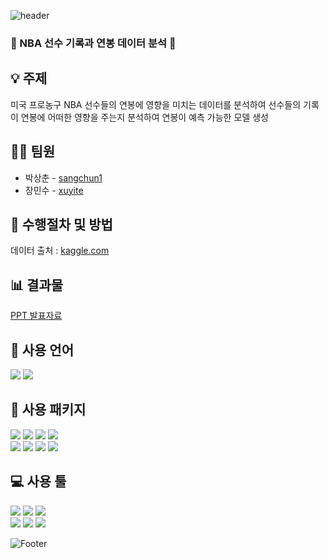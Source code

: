 ![header](https://capsule-render.vercel.app/api?type=waving&color=auto&height=200&section=header&text=nba_salary&fontSize=50)

### :basketball: NBA 선수 기록과 연봉 데이터 분석 :basketball:

## :bulb: 주제
미국 프로농구 NBA 선수들의 연봉에 영향을 미치는 데이터를 분석하여 선수들의 기록이 연봉에 어떠한 영향을 주는지 분석하여 연봉이 예측 가능한 모델 생성

## 👨‍💼 팀원

<ul>
  <li>박상춘 - <a href="https://github.com/sangchun1">sangchun1</a></li>
  <li>장민수 - <a href="https://github.com/xuyite">xuyite</a></li>
</ul>

## :microscope: 수행절차 및 방법
데이터 출처 : [kaggle.com](https://www.kaggle.com/datasets/loganlauton/nba-players-and-team-data)


## :bar_chart: 결과물
[PPT 발표자료](https://docs.google.com/presentation/d/1zm7ERAnbzVLzFRGdovSC0qN0e-pP-3u6laDKWe4dpZY/edit?usp=sharing)

## :seedling: 사용 언어
<div align="left">
  <img src="https://img.shields.io/badge/Python-3776AB?style=flat-square&logo=python&logoColor=white"/>
  <img src="https://img.shields.io/badge/R-276DC3?style=flat-square&logo=r&logoColor=white"/>
</div>

## :open_file_folder: 사용 패키지
<div align="left">
  <img src="https://img.shields.io/badge/pandas-%23150458.svg?style=flat-square&logo=pandas&logoColor=white"/>
  <img src="https://img.shields.io/badge/numpy-%23013243.svg?style=flat-square&logo=numpy&logoColor=white"/>
  <img src="https://img.shields.io/badge/Matplotlib-%23ffffff.svg?style=flat-square&logo=Matplotlib&logoColor=black"/>
  <img src="https://img.shields.io/badge/seaborn-6478a6?style=flat-square&logo=seaborn&logoColor=white"/>
</div>
<div align="left">
  <img src="https://img.shields.io/badge/SciPy-%230C55A5.svg?style=flat-square&logo=scipy&logoColor=%white"/>
  <img src="https://img.shields.io/badge/scikit--learn-%23F7931E.svg?style=flat-square&logo=scikit-learn&logoColor=white"/>
  <img src="https://img.shields.io/badge/statsmodels-3f51b5?style=flat-square&logo=statsmodels&logoColor=white"/>
  <img src="https://img.shields.io/badge/Keras-%23D00000.svg?style=flat-square&logo=Keras&logoColor=white"/>
</div>

## :computer: 사용 툴
<div align="left">
  <img src="https://img.shields.io/badge/Visual Studio Code-007ACC?style=flat-square&logo=visualstudiocode&logoColor=white"/>
  <img src="https://img.shields.io/badge/Jupyter-F37626?style=flat-square&logo=jupyter&logoColor=white"/>
  <img src="https://img.shields.io/badge/RStudio-4285F4?style=flat-square&logo=rstudio&logoColor=white"/>
</div>
<div align="left">
  <img src="https://img.shields.io/badge/Git-%23F05033.svg?style=flat-square&logo=git&logoColor=white"/>
  <img src="https://img.shields.io/badge/Github-181717?style=flat-square&logo=github&logoColor=white"/>
  <img src="https://img.shields.io/badge/Microsoft Powerpoint-B7472A?style=flat-square&logo=microsoftpowerpoint&logoColor=white"/>
</div>

![Footer](https://capsule-render.vercel.app/api?type=waving&color=auto&height=150&section=footer)
